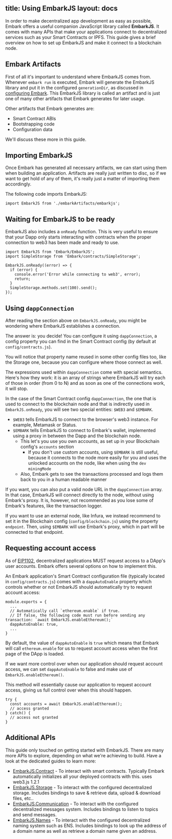 title: Using EmbarkJS
layout: docs
---

In order to make decentralized app development as easy as possible, Embark offers a useful companion JavaScript library called **EmbarkJS**. It comes with many APIs that make your applications connect to decentralized services such as your Smart Contracts or IPFS. This guide gives a brief overview on how to set up EmbarkJS and make it connect to a blockchain node.

## Embark Artifacts

First of all it's important to understand where EmbarkJS comes from. Whenever `embark run` is executed, Embark will generate the EmbarkJS library and put it in the configured `generationDir`, as discussed in [configuring Embark](/docs/configuration.html). This EmbarkJS library is called an artifact and is just one of many other artifacts that Embark generates for later usage.

Other artifacts that Embark generates are:

- Smart Contract ABIs
- Bootstrapping code
- Configuration data

We'll discuss these more in this guide.

## Importing EmbarkJS

Once Embark has generated all necessary artifacts, we can start using them when building an application. Artifacts are really just written to disc, so if we want to get hold of any of them, it's really just a matter of importing them accordingly.

The following code imports EmbarkJS:

```
import EmbarkJS from './embarkArtifacts/embarkjs';
```

## Waiting for EmbarkJS to be ready

EmbarkJS also includes a `onReady` function. This is very useful to ensure that your Dapp only starts interacting with contracts when the proper connection to web3 has been made and ready to use.

```
import EmbarkJS from 'Embark/EmbarkJS';
import SimpleStorage from 'Embark/contracts/SimpleStorage';

EmbarkJS.onReady((error) => {
  if (error) {
    console.error('Error while connecting to web3', error);
    return;
  }
  SimpleStorage.methods.set(100).send();
});
```

## Using `dappConnection`

After reading the section above on `EmbarkJS.onReady`, you might be wondering where EmbarkJS establishes a connection.

The answer is: you decide! You can configure it using `dappConnection`, a config property you can find in the Smart Contract config (by default at `config/contracts.js`).

You will notice that property name reused in some other config files too, like the Storage one, because you can configure where those connect as well.

The expressions used within `dappConnection` come with special semantics. Here's how they work: it is an array of strings where EmbarkJS will try each of those in order (from 0 to N) and as soon as one of the connections work, it will stop.

In the case of the Smart Contract config `dappConnection`, the one that is used to connect to the blockchain node and that is indirectly used in `EmbarkJS.onReady`, you will see two special entities: `$WEB3` and `$EMBARK`.

- `$WEB3` tells EmbarkJS to connect to the browser's web3 instance. For example, Metamask or Status.
- `$EMBARK` tells EmbarkJS to connect to Embark's wallet, implemented using a proxy in between the Dapp and the blockchain node.
  - This let's you use you own accounts, as set up in your Blockchain config's `accounts` section
    - If you don't use custom accounts, using `$EMBARK` is still useful, because it connects to the node more easily for you and uses the unlocked accounts on the node, like when using the `dev` `miningMode`
  - Also, Embark gets to see the transactions processed and logs them back to you in a human readable manner
  
If you want, you can also put a valid node URL in the `dappConnection` array. In that case, EmbarkJS will connect directly to the node, without using Embark's proxy.
It is, however, not recommended as you lose some of Embark's features, like the transaction logger.

If you want to use an external node,  like Infura, we instead recommend to set it in the Blockchain config (`config/blockchain.js`) using the property `endpoint`.
Then, using `$EMBARK` will use Embark's proxy, which in part will be connected to that endpoint.

## Requesting account access

As of [EIP1102](https://github.com/ethereum/EIPs/blob/master/EIPS/eip-1102.md), decentralized applications MUST request access to a DApp's user accounts. Embark offers several options on how to implement this.

An Embark application's Smart Contract configuration file (typically located in `config/contracts.js`) comes with a `dappAutoEnable` property which controls whether or not EmbarkJS should automatically try to request account access:
```
module.exports = {
  ...
  // Automatically call `ethereum.enable` if true.
  // If false, the following code must run before sending any transaction: `await EmbarkJS.enableEthereum();`
  dappAutoEnable: true,
  ...
}
```

By default, the value of `dappAutoEnable` is `true` which means that Embark will call `ethereum.enable` for us to request account access when the first page of the DApp is loaded.

If we want more control over when our application should request account access, we can set `dappAutoEnable` to false and make use of `EmbarkJS.enableEthereum()`.

This method will essentially cause our application to request account access, giving us full control over when this should happen.

```
try {
  const accounts = await EmbarkJS.enableEthereum();
  // access granted
} catch() {
  // access not granted
}
```

## Additional APIs

This guide only touched on getting started with EmbarkJS. There are many more APIs to explore, depending on what we're achieving to build. Have a look at the dedicated guides to learn more:

* [EmbarkJS.Contract](contracts_javascript.html) - To interact with smart contracts. Typically Embark automatically initializes all your deployed contracts with this. uses web3.js 1.2.1
* [EmbarkJS.Storage](storage_javascript.html) - To interact with the configured decentralized storage. Includes bindings to save & retrieve data, upload & download files, etc..
* [EmbarkJS.Communication](messages_javascript.html) - To interact with the configured decentralized messages system. Includes bindings to listen to topics and send messages.
* [EmbarkJS.Names](naming_javascript.html) - To interact with the configured decentralized naming system such as ENS. Includes bindings to look up the address of a domain name as well as retrieve a domain name given an address.
